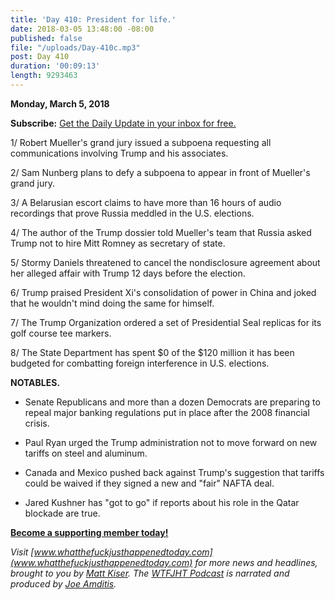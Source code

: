 ```yaml
---
title: 'Day 410: President for life.'
date: 2018-03-05 13:48:00 -08:00
published: false
file: "/uploads/Day-410c.mp3"
post: Day 410
duration: '00:09:13'
length: 9293463
---
```


**Monday, March 5, 2018**

**Subscribe:** [Get the Daily Update in your inbox for free.](https://whatthefuckjusthappenedtoday.com/subscribe/)

1/ Robert Mueller's grand jury issued a subpoena requesting all communications involving Trump and his associates.

2/ Sam Nunberg plans to defy a subpoena to appear in front of Mueller's grand jury.

3/ A Belarusian escort claims to have more than 16 hours of audio recordings that prove Russia meddled in the U.S. elections.

4/ The author of the Trump dossier told Mueller's team that Russia asked Trump not to hire Mitt Romney as secretary of state.

5/ Stormy Daniels threatened to cancel the nondisclosure agreement about her alleged affair with Trump 12 days before the election.

6/ Trump praised President Xi's consolidation of power in China and joked that he wouldn't mind doing the same for himself.

7/ The Trump Organization ordered a set of Presidential Seal replicas for its golf course tee markers.

8/ The State Department has spent $0 of the $120 million it has been budgeted for combatting foreign interference in U.S. elections.

**NOTABLES.**

* Senate Republicans and more than a dozen Democrats are preparing to repeal major banking regulations put in place after the 2008 financial crisis.

* Paul Ryan urged the Trump administration not to move forward on new tariffs on steel and aluminum.

* Canada and Mexico pushed back against Trump's suggestion that tariffs could be waived if they signed a new and "fair" NAFTA deal.

* Jared Kushner has "got to go" if reports about his role in the Qatar blockade are true.

**[Become a supporting member today!](https://whatthefuckjusthappenedtoday.com/membership/?utm_source=2017\+Donors&utm_campaign=8dccd905d9-&utm_medium=email&utm_term=0_3bd36f654c-8dccd905d9-169730397)**

*Visit [www.whatthefuckjusthappenedtoday.com](www.whatthefuckjusthappenedtoday.com) for more news and headlines, brought to you by [Matt Kiser](https://twitter.com/Matt_Kiser). The [WTFJHT Podcast](https://whatthefuckjusthappenedtoday.com/podcasts/) is narrated and produced by [Joe Amditis](https://twitter.com/jsamditis).*